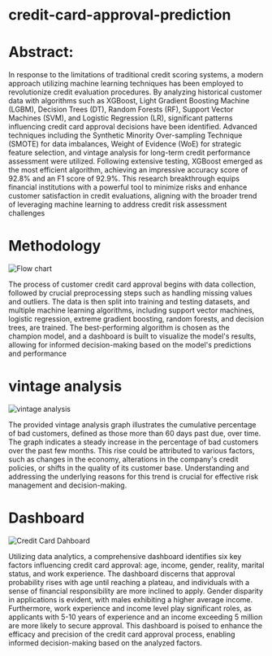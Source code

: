 # credit-card-approval-prediction
# Abstract:
In response to the limitations of traditional credit scoring systems, a modern approach utilizing 
machine learning techniques has been employed to revolutionize credit evaluation procedures. By 
analyzing historical customer data with algorithms such as XGBoost, Light Gradient Boosting 
Machine (LGBM), Decision Trees (DT), Random Forests (RF), Support Vector Machines (SVM), 
and Logistic Regression (LR), significant patterns influencing credit card approval decisions have 
been identified. Advanced techniques including the Synthetic Minority Over-sampling Technique 
(SMOTE) for data imbalances, Weight of Evidence (WoE) for strategic feature selection, and 
vintage analysis for long-term credit performance assessment were utilized. Following extensive 
testing, XGBoost emerged as the most efficient algorithm, achieving an impressive accuracy score 
of 92.8% and an F1 score of 92.9%. This research breakthrough equips financial institutions with 
a powerful tool to minimize risks and enhance customer satisfaction in credit evaluations, aligning 
with the broader trend of leveraging machine learning to address credit risk assessment challenges

# Methodology
![Flow chart](https://github.com/nahlaelkhalily/credit-card-approval-prediction/assets/148993961/0cc7c3a1-e1d1-43ac-9256-d8d6585024fc)

The process of customer credit card approval begins with data collection, followed by crucial preprocessing steps such as handling missing values and outliers. The data is then split into training and testing datasets, and multiple machine learning algorithms, including support vector machines, logistic regression, extreme gradient boosting, random forests, and decision trees, are trained. The best-performing algorithm is chosen as the champion model, and a dashboard is built to visualize the model's results, allowing for informed decision-making based on the model's predictions and performance

# vintage analysis
![vintage analysis](https://github.com/nahlaelkhalily/credit-card-approval-prediction/assets/148993961/9efd3333-a02b-4cfd-b724-0402e9488a77)

The provided vintage analysis graph illustrates the cumulative percentage of bad customers, defined as those more than 60 days past due, over time. The graph indicates a steady increase in the percentage of bad customers over the past few months. This rise could be attributed to various factors, such as changes in the economy, alterations in the company's credit policies, or shifts in the quality of its customer base. Understanding and addressing the underlying reasons for this trend is crucial for effective risk management and decision-making.

# Dashboard
![Credit Card Dahboard](https://github.com/nahlaelkhalily/credit-card-approval-prediction/assets/148993961/7732954f-2114-476f-bd18-36d978d22d0e)

Utilizing data analytics, a comprehensive dashboard identifies six key factors influencing credit card approval: age, income, gender, reality, marital status, and work experience. The dashboard discerns that approval probability rises with age until reaching a plateau, and individuals with a sense of financial responsibility are more inclined to apply. Gender disparity in applications is evident, with males exhibiting a higher average income. Furthermore, work experience and income level play significant roles, as applicants with 5-10 years of experience and an income exceeding 5 million are more likely to secure approval. This dashboard is poised to enhance the efficacy and precision of the credit card approval process, enabling informed decision-making based on the analyzed factors.
